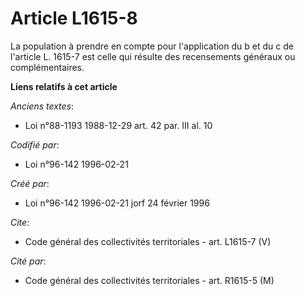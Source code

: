 # Article L1615-8

La population à prendre en compte pour l'application du b et du c de l'article L. 1615-7 est celle qui résulte des
recensements généraux ou complémentaires.

**Liens relatifs à cet article**

_Anciens textes_:

  - Loi n°88-1193 1988-12-29 art. 42 par. III al. 10

_Codifié par_:

  - Loi n°96-142 1996-02-21

_Créé par_:

  - Loi n°96-142 1996-02-21 jorf 24 février 1996

_Cite_:

  - Code général des collectivités territoriales - art. L1615-7 (V)

_Cité par_:

  - Code général des collectivités territoriales - art. R1615-5 (M)
